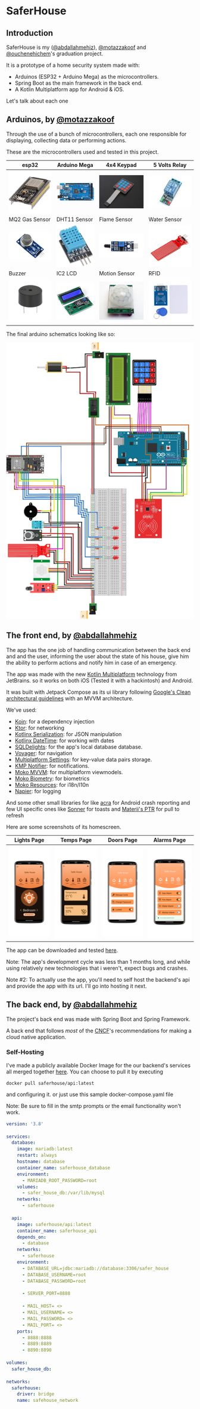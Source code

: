 # SaferHouse
## Introduction
SaferHouse is my ([@abdallahmehiz](https://github.com/abdallahmehiz)), [@motazzakoof](https://github.com/motazzakoof) and [@ouchenehichem](https://github.com/ouchenehichem)'s graduation project.

It is a prototype of a home security system made with:
 - Arduinos (ESP32 + Arduino Mega) as the microcontrollers.
 - Spring Boot as the main framework in the back end.
 - A Kotlin Multiplatform app for Android & iOS.

Let's talk about each one

## Arduinos, by [@motazzakoof](https://github.com/motazzakoof)
Through the use of a bunch of microcontrollers, each one responsible for displaying, collecting data or performing actions.

These are the microcontrollers used and tested in this project.

| esp32 | Arduino Mega | 4x4 Keypad | 5 Volts Relay |
|-|-|-|-|
| ![esp32](/profile/arduino_parts/esp32.jpg) | ![arduino_mega](/profile/arduino_parts/Arduino-Mega.jpg) | ![4x4](/profile/arduino_parts/4x4%20Keypad.jpg) | ![5volts](/profile/arduino_parts/5Volt%20relay.jpg)
| MQ2 Gas Sensor | DHT11 Sensor | Flame Sensor | Water Sensor
| ![water](/profile/arduino_parts/MQ-2-Gas-Sensor.png) | ![dht](/profile/arduino_parts/DHT11-Sensor.jpg) | ![flame](/profile/arduino_parts/flame%20sensor.jpg) | ![water](/profile/arduino_parts/water%20sensor.jpg) |
| Buzzer | IC2 LCD | Motion Sensor | RFID |
| ![buzz](/profile/arduino_parts/Buzzer.png) | ![lcd](/profile/arduino_parts/IC2%20LCD.jpg) | ![motion](/profile/arduino_parts/motion%20senser.png) | ![rfid](/profile/arduino_parts/rfid.jpg) | 

The final arduino schematics looking like so:

![](schematic.png)

## The front end, by [@abdallahmehiz](https://github.com/abdallahmehiz)

The app has the one job of handling communication between the back end and and the user, informing the user about the state of his house, give him the ability to perform actions and notify him in case of an emergency.

The app was made with the new [Kotlin Multiplatform](https://www.jetbrains.com/kotlin-multiplatform/) technology from JetBrains. so it works on both iOS (Tested it with a hackintosh) and Android.

It was built with Jetpack Compose as its ui library following [Google's Clean architectural guidelines](https://developer.android.com/topic/architecture) with an MVVM architecture.

We've used:
 - [Koin](https://insert-koin.io/): for a dependency injection
 - [Ktor](https://ktor.io/): for networking
 - [Kotlinx Serialization](https://github.com/Kotlin/kotlinx.serialization): for JSON manipulation
 - [Kotlinx DateTime](https://github.com/Kotlin/kotlinx-datetime): for working with dates
 - [SQLDelights](https://cashapp.github.io/sqldelight/2.0.1/): for the app's local database database.
 - [Voyager](https://voyager.adriel.cafe/): for navigation
 - [Multiplatform Settings](https://github.com/russhwolf/multiplatform-settings): for key-value data pairs storage.
 - [KMP Notifier](https://github.com/mirzemehdi/KMPNotifier/): for notifications.
 - [Moko MVVM](https://github.com/icerockdev/moko-mvvm): for multiplatform viewmodels.
 - [Moko Biometry](https://github.com/icerockdev/moko-biometry): for biometrics
 - [Moko Resources](https://github.com/icerockdev/moko-resources): for i18n/l10n
 - [Napier](https://github.com/AAkira/Napier): for logging

And some other small libraries for like [acra](https://www.acra.ch/) for Android crash reporting and few UI specific ones like [Sonner](https://github.com/dokar3/compose-sonner) for toasts and [Materii's PTR](https://github.com/MateriiApps/pullrefresh) for pull to refresh

Here are some screenshots of its homescreen.

|Lights Page| Temps Page | Doors Page | Alarms Page |
|-|-|-|-|
|![lights](/profile/app/lights_page.PNG)| ![temps](/profile/app/temps_page.PNG) | ![doors](/profile/app/doors_page.PNG) | ![alarms](/profile/app/alarms_page.PNG) |

The app can be downloaded and tested [here](https://github.com/saferhouse/.github/releases/download/1.0-readme/app-release.apk).

Note: The app's development cycle was less than 1 months long, and while using relatively new technologies that i weren't, expect bugs and crashes. 

Note #2: To actually use the app, you'll need to self host the backend's api and provide the app with its url. I'll go into hosting it next.

## The back end, by [@abdallahmehiz](https://github.com/abdallahmehiz)

The project's back end was made with Spring Boot and Spring Framework.

A back end that follows *most* of the [CNCF](https://landscape.cncf.io/)'s recommendations for making a cloud native application.

### Self-Hosting
I've made a publicly available Docker Image for the our backend's services all merged together [here](https://hub.docker.com/repository/docker/saferhouse/api). You can choose to pull it by executing 

```
docker pull saferhouse/api:latest
```

and configuring it. or just use this sample docker-compose.yaml file


Note: Be sure to fill in the smtp prompts or the email functionality won't work.

```yaml
version: '3.8'

services:
  database:
    image: mariadb:latest
    restart: always
    hostname: database
    container_name: saferhouse_database
    environment:
      - MARIADB_ROOT_PASSWORD=root
    volumes:
      - safer_house_db:/var/lib/mysql
    networks:
      - saferhouse

  api:
    image: saferhouse/api:latest
    container_name: saferhouse_api
    depends_on:
      - database
    networks:
      - saferhouse
    environment:
      - DATABASE_URL=jdbc:mariadb://database:3306/safer_house
      - DATABASE_USERNAME=root
      - DATABASE_PASSWORD=root
    
      - SERVER_PORT=8888

      - MAIL_HOST= <>
      - MAIL_USERNAME= <>
      - MAIL_PASSWORD= <>
      - MAIL_PORT= <>
    ports:
      - 8888:8888
      - 8889:8889
      - 8890:8890

volumes:
  safer_house_db:

networks:
  saferhouse:
    driver: bridge
    name: safehouse_network
```
